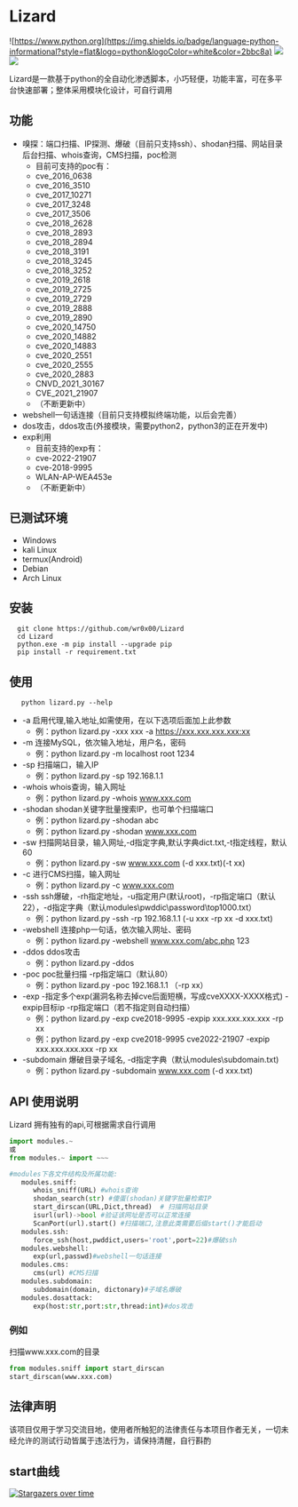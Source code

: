 # Lizard

![https://www.python.org](https://img.shields.io/badge/language-python-informational?style=flat&logo=python&logoColor=white&color=2bbc8a)
![](https://img.shields.io/badge/features-convenient-informational?style=flat&color=2bbc8a)
![](https://img.shields.io/badge/license-MIT_License-informational?style=flat&logoColor=white&color=2bbc8a)
[](https://img.shields.io/packagist/stars/wr0x00/Lizard?style=flat-square)

Lizard是一款基于python的全自动化渗透脚本，小巧轻便，功能丰富，可在多平台快速部署；整体采用模块化设计，可自行调用

功能
----
* 嗅探：端口扫描、IP探测、爆破（目前只支持ssh）、shodan扫描、网站目录后台扫描、whois查询，CMS扫描，poc检测
    * 目前可支持的poc有：
    * cve_2016_0638
    * cve_2016_3510
    * cve_2017_10271
    * cve_2017_3248
    * cve_2017_3506
    * cve_2018_2628
    * cve_2018_2893
    * cve_2018_2894
    * cve_2018_3191
    * cve_2018_3245
    * cve_2018_3252
    * cve_2019_2618
    * cve_2019_2725
    * cve_2019_2729
    * cve_2019_2888
    * cve_2019_2890
    * cve_2020_14750
    * cve_2020_14882
    * cve_2020_14883
    * cve_2020_2551
    * cve_2020_2555
    * cve_2020_2883
    * CNVD_2021_30167
    * CVE_2021_21907
    * （不断更新中）
* webshell一句话连接（目前只支持模拟终端功能，以后会完善）
* dos攻击，ddos攻击(外接模块，需要python2，python3的正在开发中)
* exp利用
    * 目前支持的exp有：
    * cve-2022-21907
    * cve-2018-9995
    * WLAN-AP-WEA453e
    * （不断更新中）

已测试环境
------
* Windows
* kali Linux
* termux(Android)
* Debian
* Arch Linux

安装
--
      git clone https://github.com/wr0x00/Lizard
      cd Lizard
      python.exe -m pip install --upgrade pip
      pip install -r requirement.txt
使用
---
       python lizard.py --help
* -a 启用代理,输入地址,如需使用，在以下选项后面加上此参数
   * 例：python lizard.py -xxx xxx -a https://xxx.xxx.xxx.xxx:xx
* -m 连接MySQL，依次输入地址，用户名，密码
   * 例：python lizard.py -m localhost root 1234
* -sp 扫描端口，输入IP
   * 例：python lizard.py -sp 192.168.1.1
* -whois whois查询，输入网址
   * 例：python lizard.py -whois www.xxx.com
* -shodan shodan关键字批量搜索IP，也可单个扫描端口
   * 例：python lizard.py -shodan abc
   * 例：python lizard.py -shodan www.xxx.com
* -sw 扫描网站目录，输入网址,-d指定字典,默认字典dict.txt,-t指定线程，默认60
   * 例：python lizard.py -sw www.xxx.com (-d xxx.txt)(-t xx)
* -c 进行CMS扫描，输入网址
   * 例：python lizard.py -c www.xxx.com
* -ssh ssh爆破，-rh指定地址，-u指定用户(默认root)，-rp指定端口（默认22），-d指定字典（默认modules\pwddic\password\top1000.txt）
   * 例：python lizard.py -ssh -rp 192.168.1.1 (-u xxx -rp xx -d xxx.txt)
* -webshell 连接php一句话，依次输入网址、密码
   * 例：python lizard.py -webshell www.xxx.com/abc.php 123
* -ddos ddos攻击
   * 例：python lizard.py -ddos
* -poc poc批量扫描 -rp指定端口（默认80）
   * 例：python lizard.py -poc 192.168.1.1 （-rp xx）
* -exp -指定多个exp(漏洞名称去掉cve后面短横，写成cveXXXX-XXXX格式) -expip目标ip -rp指定端口（若不指定则自动扫描）
   * 例：python lizard.py -exp cve2018-9995 -expip xxx.xxx.xxx.xxx -rp xx
   * 例：python lizard.py -exp cve2018-9995 cve2022-21907 -expip xxx.xxx.xxx.xxx -rp xx
* -subdomain 爆破目录子域名, -d指定字典（默认modules\subdomain.txt)
   * 例：python lizard.py -subdomain www.xxx.com (-d xxx.txt)

API 使用说明
----
Lizard 拥有独有的api,可根据需求自行调用
```python
import modules.~
或
from modules.~ import ~~~ 

#modules下各文件结构及所属功能:
   modules.sniff:
      whois_sniff(URL) #whois查询
      shodan_search(str) #傻蛋(shodan)关键字批量检索IP
      start_dirscan(URL,Dict,thread)  # 扫描网站目录
      isurl(url)->bool #验证该网址是否可以正常连接
      ScanPort(url).start() #扫描端口,注意此类需要后缀start()才能启动
   modules.ssh:
      force_ssh(host,pwddict,users='root',port=22)#爆破ssh
   modules.webshell:
      exp(url,passwd)#webshell一句话连接
   modules.cms:
      cms(url) #CMS扫描
   modules.subdomain:
      subdomain(domain, dictonary)#子域名爆破
   modules.dosattack:
      exp(host:str,port:str,thread:int)#dos攻击
 ```
### 例如
扫描www.xxx.com的目录
```python
from modules.sniff import start_dirscan
start_dirscan(www.xxx.com)
```

法律声明
---
该项目仅用于学习交流目地，使用者所触犯的法律责任与本项目作者无关，一切未经允许的测试行动皆属于违法行为，请保持清醒，自行斟酌

## start曲线
[![Stargazers over time](https://starchart.cc/wr0x00/Lizard.svg)](https://starchart.cc/wr0x00/Lizard)
